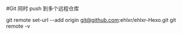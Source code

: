 #Git 同时 push 到多个远程仓库

  git remote set-url --add origin git@github.com:ehlxr/ehlxr-Hexo.git
  git remote -v
